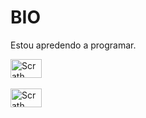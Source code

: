 <h1>BIO</h1>

<p>Estou apredendo a programar.</p> 


<div>
<img align="center" alt="Scrath" height="30" width="50" src="https://img.shields.io/badge/Scratch-4D97FF?style=for-the-badge&logo=Scratch&logoColor=white">
  </div><br>


<div>
<img align="center" alt="Scrath" height="30" width="50" src=https://img.shields.io/badge/JavaScript-323330?style=for-the-badge&logo=javascript&logoColor=F7DF1E">
